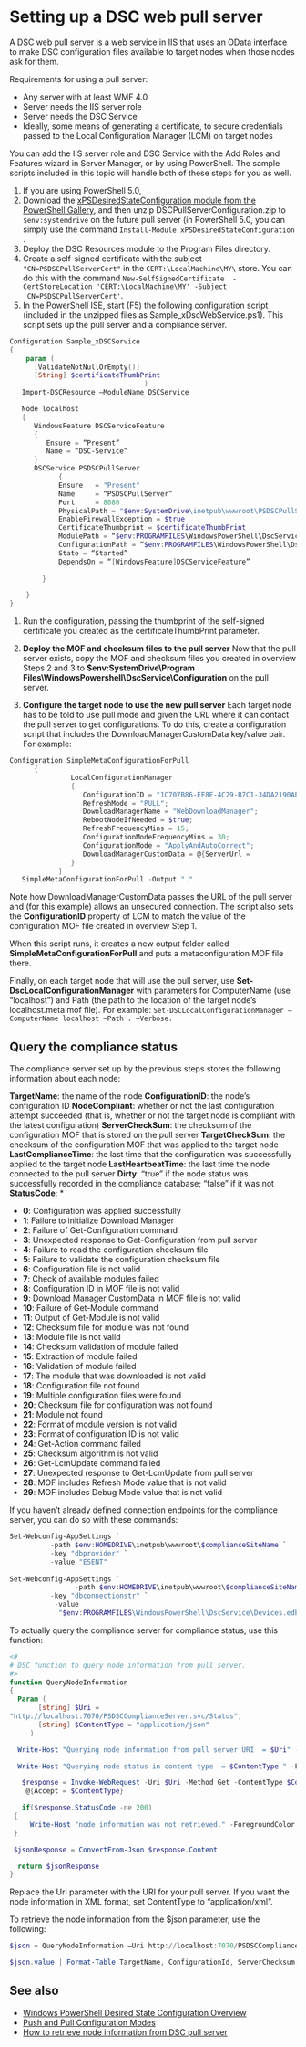 
# Setting up a DSC web pull server

A DSC web pull server is a web service in IIS that uses an OData interface to make DSC configuration files available to target nodes when those nodes ask for them.

Requirements for using a pull server:

- Any server with at least WMF 4.0
- Server needs the IIS server role
- Server needs the DSC Service
- Ideally, some means of generating a certificate, to secure credentials passed to the Local Configuration Manager (LCM) on target nodes

You can add the IIS server role and DSC Service with the Add Roles and Features wizard in Server Manager, or by using PowerShell. The sample scripts included in this topic will handle both of these steps for you as well.
1. If you are using PowerShell 5.0, 
1. Download the [xPSDesiredStateConfiguration module from the PowerShell Gallery](https://powershellgallery.com/packages/xPSDesiredStateConfiguration), and then unzip DSCPullServerConfiguration.zip to `$env:systemdrive` on the future pull server (in PowerShell 5.0, you can simply use the command `Install-Module xPSDesiredStateConfiguration` .
1. Deploy the DSC Resources module to the Program Files directory.
2. Create a self-signed certificate with the subject `"CN=PSDSCPullServerCert"` in the `CERT:\LocalMachine\MY\` store. You can do this with the command `New-SelfSignedCertificate  -CertStoreLocation 'CERT:\LocalMachine\MY' -Subject 'CN=PSDSCPullServerCert'`.
1. In the PowerShell ISE, start (F5) the following configuration script (included in the unzipped files as Sample_xDscWebService.ps1). This script sets up the pull server and a compliance server.
  
  ```powershell
  Configuration Sample_xDSCService
  {
      param (
        [ValidateNotNullOrEmpty()]
        [String] $certificateThumbPrint
                                   )
     Import-DSCResource –ModuleName DSCService

     Node localhost
     {
        WindowsFeature DSCServiceFeature
        {
           Ensure = “Present”
           Name = “DSC-Service”
        }
        DSCService PSDSCPullServer
              {
              Ensure   = "Present"
              Name     = “PSDSCPullServer”
              Port     = 8080
              PhysicalPath = "$env:SystemDrive\inetpub\wwwroot\PSDSCPullServer"
              EnableFirewallException = $true
              CertificateThumbprint = $certificateThumbPrint
              ModulePath = “$env:PROGRAMFILES\WindowsPowerShell\DscService\Modules”
              ConfigurationPath = “$env:PROGRAMFILES\WindowsPowerShell\DscService\Configuration”
              State = “Started”
              DependsOn = “[WindowsFeature]DSCServiceFeature”
             
          }

      }
  }
  ```
1. Run the configuration, passing the thumbprint of the self-signed certificate you created as the certificateThumbPrint parameter.
  
1. **Deploy the MOF and checksum files to the pull server**
  Now that the pull server exists, copy the MOF and checksum files you created in overview Steps 2 and 3 to **$env:SystemDrive\Program Files\WindowsPowershell\DscService\Configuration** on the pull server.
1. **Configure the target node to use the new pull server**
  Each target node has to be told to use pull mode and given the URL where it can contact the pull server to get configurations. To do this, create a configuration script that includes the DownloadManagerCustomData key/value pair. For example:
  ```powershell
  Configuration SimpleMetaConfigurationForPull 
        { 
                 LocalConfigurationManager 
                 { 
                    ConfigurationID = "1C707B86-EF8E-4C29-B7C1-34DA2190AE24";
                    RefreshMode = "PULL";
                    DownloadManagerName = "WebDownloadManager";
                    RebootNodeIfNeeded = $true;
                    RefreshFrequencyMins = 15;
                    ConfigurationModeFrequencyMins = 30; 
                    ConfigurationMode = "ApplyAndAutoCorrect";
                    DownloadManagerCustomData = @{ServerUrl =                      "http://PullServer:8080/PSDSCPullServer/PSDSCPullServer.svc"; AllowUnsecureConnection = “TRUE”}
                 } 
              } 
     SimpleMetaConfigurationForPull -Output "."
  ```

Note how DownloadManagerCustomData passes the URL of the pull server and (for this example) allows an unsecured connection. The script also sets the __ConfigurationID__ property of LCM to match the value of the configuration MOF file created in overview Step 1.

When this script runs, it creates a new output folder called **SimpleMetaConfigurationForPull** and puts a metaconfiguration MOF file there.

Finally, on each target node that will use the pull server, use **Set-DscLocalConfigurationManager** with parameters for ComputerName (use “localhost”) and Path (the path to the location of the target node’s localhost.meta.mof file). For example: ```Set-DSCLocalConfigurationManager –ComputerName localhost –Path . –Verbose.```

## Query the compliance status

The compliance server set up by the previous steps stores the following information about each node:

**TargetName**: the name of the node
**ConfigurationID**: the node’s configuration ID
**NodeCompliant**: whether or not the last configuration attempt succeeded (that is, whether or not the target node is compliant with the latest configuration)
**ServerCheckSum**: the checksum of the configuration MOF that is stored on the pull server
**TargetCheckSum**: the checksum of the configuration MOF that was applied to the target node
**LastComplianceTime**: the last time that the configuration was successfully applied to the target node
**LastHeartbeatTime**: the last time the node connected to the pull server
**Dirty**: “true” if the node status was successfully recorded in the compliance database; “false” if it was not
**StatusCode**: 
* 
* **0**: Configuration was applied successfully
* **1**: Failure to initialize Download Manager
* **2**: Failure of Get-Configuration command
* **3**: Unexpected response to Get-Configuration from pull server
* **4**: Failure to read the configuration checksum file
* **5**: Failure to validate the configuration checksum file
* **6**: Configuration file is not valid
* **7**: Check of available modules failed
* **8**: Configuration ID in MOF file is not valid
* **9**: Download Manager CustomData in MOF file is not valid
* **10**: Failure of Get-Module command
* **11**: Output of Get-Module is not valid
* **12**: Checksum file for module was not found
* **13**: Module file is not valid
* **14**: Checksum validation of module failed
* **15**: Extraction of module failed
* **16**: Validation of module failed
* **17**: The module that was downloaded is not valid
* **18**: Configuration file not found
* **19**: Multiple configuration files were found
* **20**: Checksum file for configuration was not found
* **21**: Module not found
* **22**: Format of module version is not valid
* **23**: Format of configuration ID is not valid
* **24**: Get-Action command failed
* **25**: Checksum algorithm is not valid
* **26**: Get-LcmUpdate command failed
* **27**: Unexpected response to Get-LcmUpdate from pull server
* **28**: MOF includes Refresh Mode value that is not valid
* **29**: MOF includes Debug Mode value that is not valid

If you haven’t already defined connection endpoints for the compliance server, you can do so with these commands:

```powershell
Set-Webconfig-AppSettings `
          -path $env:HOMEDRIVE\inetpub\wwwroot\$complianceSiteName `
          -key "dbprovider" `
          -value "ESENT"
 
Set-Webconfig-AppSettings `
                -path $env:HOMEDRIVE\inetpub\wwwroot\$complianceSiteName `
          -key "dbconnectionstr" `
           -value
            "$env:PROGRAMFILES\WindowsPowerShell\DscService\Devices.edb"
```

To actually query the compliance server for compliance status, use this function:

```powershell
<#
# DSC function to query node information from pull server.
#>
function QueryNodeInformation
{
  Param (      
       [string] $Uri =
"http://localhost:7070/PSDSCComplianceServer.svc/Status",                         
       [string] $ContentType = "application/json"           
     )

  Write-Host "Querying node information from pull server URI  = $Uri" -ForegroundColor Green

  Write-Host "Querying node status in content type  = $ContentType " -ForegroundColor Green

   $response = Invoke-WebRequest -Uri $Uri -Method Get -ContentType $ContentType -UseDefaultCredentials -Headers 
    @{Accept = $ContentType}

   if($response.StatusCode -ne 200)
 {
     Write-Host "node information was not retrieved." -ForegroundColor Red
 }

 $jsonResponse = ConvertFrom-Json $response.Content

  return $jsonResponse
}
```

Replace the Uri parameter with the URI for your pull server. If you want the node information in XML format, set ContentType to “application/xml”.

To retrieve the node information from the $json parameter, use the following:

```powershell
$json = QueryNodeInformation –Uri http://localhost:7070/PSDSCComplianceServer.svc/Status 

$json.value | Format-Table TargetName, ConfigurationId, ServerChecksum, NodeCompliant, LastComplianceTime, StatusCode 
```

## See also
* [Windows PowerShell Desired State Configuration Overview](dsc/getStarted.md)
* [Push and Pull Configuration Modes](TODO)
* [How to retrieve node information from DSC pull server](TODO)